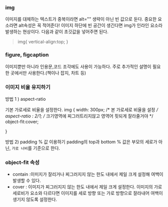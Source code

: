 
### img 


이미지를 대체하는 텍스트가 중복이라면 alt="" 생략이 아닌 빈 값으로 둔다.
중요한 요소라면 alt속성은 꼭 적어준다!
이미지 하단에 빈 공간이 생긴다면 img가 인라인 요소라 발생하는 현상이다.
다음과 같이 초깃값을 넣어주면 된다.

> img{
	vertical-align:top;
}

### figure, figcaption

이미지뿐만 아니라 인용문,코드 조각에도 사용이 가능하다.
주로 추가적인 설명이 필요한 곳에서만 사용한다.(책이나 잡지, 차트 등)

### 이미지 비율 유지하기

방법 1 ) aspect-ratio 

기본 가로세로 비율을 설정한다.
img {
    width: 300px;
    /* 본 가로세로 비율을 설정 */
    aspect-ratio : 2/1;
    /* 크기영역에 찌그러트리지않고 영역어 핏되게 잘라줄거야 */
    object-fit:cover;
    
} 

방법 2) padding % 값 이용하기
padding의 top과 bottom % 값은 부모의 세로가 아닌, `가로 너비`를 기준으로 한다.


### object-fit 속성 

* contain :이미지가 잘리거나 찌그러지지 않는 한도 내에서 제일 크게 설정해 여백이 발생할 수 있다.
* cover : 이미지가 찌그러지지 않는 한도 내에서 제일 크게 설정한다.
   이미지의 가로세로비가 요소와 다르다면 이미지를 세로 방향 또는 가로 방향으로 잘라내어 여백이 생기지 않도록 설정한다.



